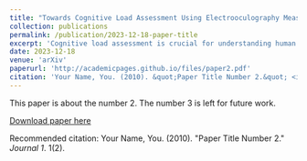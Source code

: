 ```yaml
---
title: "Towards Cognitive Load Assessment Using Electrooculography Measures"
collection: publications
permalink: /publication/2023-12-18-paper-title
excerpt: 'Cognitive load assessment is crucial for understanding human performance in various domains. This study investigates the impact of different task conditions and time constraints on cognitive load using multiple measures, including subjective evaluations, performance metrics, and physiological eye-tracking data. Fifteen participants completed a series of primary and secondary tasks with different time limits. The NASA-TLX questionnaire, reaction time, inverse efficiency score, and eye-related features (blink, saccade, and fixation frequency) were utilized to assess cognitive load. The study results show significant differences in the level of cognitive load required for different tasks and when under time constraints. The study also found that there was a positive correlation (r = 0.331, p = 0.014) between how often participants blinked their eyes and the level of cognitive load required but a negative correlation (r = -0.290, p = 0.032) between how often participants made quick eye movements (saccades) and the level of cognitive load required. Additionally, the analysis revealed a significant negative correlation (r = -0.347, p = 0.009) and (r = -0.370, p = 0.005) between fixation and saccade frequencies under time constraints.'
date: 2023-12-18
venue: 'arXiv'
paperurl: 'http://academicpages.github.io/files/paper2.pdf'
citation: 'Your Name, You. (2010). &quot;Paper Title Number 2.&quot; <i>Journal 1</i>. 1(2).'
---
```

This paper is about the number 2. The number 3 is left for future work.

[Download paper here](http://academicpages.github.io/files/paper2.pdf)

Recommended citation: Your Name, You. (2010). "Paper Title Number 2." <i>Journal 1</i>. 1(2).
